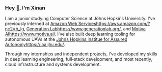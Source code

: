 ### Hey 👋, I'm Xinan

I am a junior studying Computer Science at Johns Hopkins University. I've previously interned at [Amazon Web Services](https://aws.amazon.com/?nc2=h_lg)https://aws.amazon.com/?nc2=h_lg, [Generation Lab](https://www.generationlab.org/)https://www.generationlab.org/, and [Motiva AI](https://www.motiva.ai/)https://www.motiva.ai/. I've also built deep learning tooling for autonomous UAVs at the [Johns Hopkins Institue for Assured Autonomy](https://iaa.jhu.edu/)https://iaa.jhu.edu/. 

Through my internships and independent projects, I've developed my skills in deep learning engineering, full-stack development, and most recently, cloud infrastructure and systems development.
